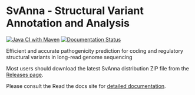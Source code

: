 # SvAnna - Structural Variant Annotation and Analysis

[![Java CI with Maven](https://github.com/TheJacksonLaboratory/SvAnna/workflows/Java%20CI%20with%20Maven/badge.svg)](https://github.com/TheJacksonLaboratory/SvAnna/actions/workflows/maven.yml)
[![Documentation Status](https://readthedocs.org/projects/squirls/badge/?version=latest)](https://svanna.readthedocs.io/en/latest/?badge=latest)

Efficient and accurate pathogenicity prediction for coding and regulatory structural variants in long-read genome sequencing

Most users should download the latest SvAnna distribution ZIP file from
the [Releases page](https://github.com/TheJacksonLaboratory/SvAnna/releases).

Please consult the Read the docs site for [detailed documentation](https://svanna.readthedocs.io).

